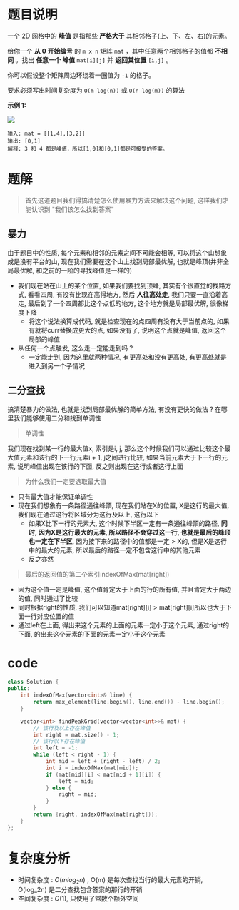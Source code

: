 # 题目说明

一个 2D 网格中的 **峰值** 是指那些 **严格大于** 其相邻格子(上、下、左、右)的元素。

给你一个 **从 0 开始编号** 的 `m x n` 矩阵 `mat` ，其中任意两个相邻格子的值都 **不相同** 。找出 **任意一个 峰值** `mat[i][j]` 并 **返回其位置** `[i,j]` 。

你可以假设整个矩阵周边环绕着一圈值为 `-1` 的格子。

要求必须写出时间复杂度为 `O(m log(n))` 或 `O(n log(m))` 的算法

**示例 1:**

![](https://assets.leetcode.com/uploads/2021/06/08/1.png)

```
输入: mat = [[1,4],[3,2]]
输出: [0,1]
解释: 3 和 4 都是峰值，所以[1,0]和[0,1]都是可接受的答案。
```
# 题解

> 首先这道题目我们得搞清楚怎么使用暴力方法来解决这个问题, 这样我们才能认识到 "我们该怎么找到答案"

## 暴力

由于题目中的性质, 每个元素和相邻的元素之间不可能会相等, 可以将这个山想象成是没有平台的山, 现在我们需要在这个山上找到局部最优解, 也就是峰顶(并非全局最优解, 和之前的一阶的寻找峰值是一样的) 

- 我们现在站在山上的某个位置, 如果我们要找到顶峰, 其实有个很直觉的找路方式, 看看四周, 有没有比现在高得地方, 然后 **人往高处走**, 我们只要一直沿着高走, 最后到了一个四周都比这个点低的地方, 这个地方就是局部最优解, 很像梯度下降
    - 将这个说法换算成代码, 就是检查现在的点四周有没有大于当前点的, 如果有就将curr替换成更大的点, 如果没有了, 说明这个点就是峰值, 返回这个局部的峰值
- 从任何一个点触发, 这么走一定能走到吗 ? 
    - 一定能走到, 因为这里就两种情况, 有更高处和没有更高处, 有更高处就是进入到另一个子情况

## 二分查找

搞清楚暴力的做法, 也就是找到局部最优解的简单方法, 有没有更快的做法 ? 在哪里我们能够使用二分和找到单调性

> 单调性

我们现在找到某一行的最大值x, 索引是i, j, 那么这个时候我们可以通过比较这个最大值元素和该行的下一行元素i + 1, j之间进行比较, 如果当前元素大于下一行的元素, 说明峰值出现在该行的下面, 反之则出现在这行或者这行上面

> 为什么我们一定要选取最大值

- 只有最大值才能保证单调性
- 现在我们想象有一条路径通往峰顶, 现在我们站在X的位置, X是这行的最大值, 我们现在通过这行将区域分为这行及以上, 这行以下
    - 如果X比下一行的元素大, 这个时候下半区一定有一条通往峰顶的路径, **同时, 因为X是这行最大的元素, 所以路径不会穿过这一行, 也就是最后的峰顶也一定在下半区**, 因为接下来的路径中的值都是一定 > X的, 但是X是这行中的最大的元素, 所以最后的路径一定不包含这行中的其他元素
    - 反之亦然

> 最后的返回值的第二个索引indexOfMax(mat\[right])

- 因为这个值一定是峰值, 这个值肯定大于上面的行的所有值, 并且肯定大于两边的值, 同时通过了比较
- 同时根据right的性质, 我们可以知道mat\[right]\[i] > mat\[right]\[i]所以也大于下面一行对应位置的值 
- 通过left在上面, 得出来这个元素的上面的元素一定小于这个元素, 通过right的下面, 的出来这个元素的下面的元素一定小于这个元素
# code 

```cpp
class Solution {
public:
    int indexOfMax(vector<int>& line) {
        return max_element(line.begin(), line.end()) - line.begin();
    }

    vector<int> findPeakGrid(vector<vector<int>>& mat) {
        // 该行及以上存在峰值
        int right = mat.size() - 1;
        // 该行以下存在峰值
        int left = -1;
        while (left < right - 1) {
            int mid = left + (right - left) / 2;
            int i = indexOfMax(mat[mid]);
            if (mat[mid][i] < mat[mid + 1][i]) {
                left = mid;
            } else {
                right = mid;
            }
        }
        return {right, indexOfMax(mat[right])};
    }
};
```

# 复杂度分析

- 时间复杂度 : $O(mlog_2n)$ , O(m) 是每次查找当行的最大元素的开销, O(log_2n) 是二分查找包含答案的那行的开销
- 空间复杂度 : $O(1)$, 只使用了常数个额外空间